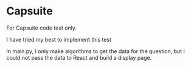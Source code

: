 # Capsuite
For Capsuite code test only.

I have tried my best to implement this test

In main.py, I only make algorithms to get the data for the question, but I could not pass the data to React and build a display page.
